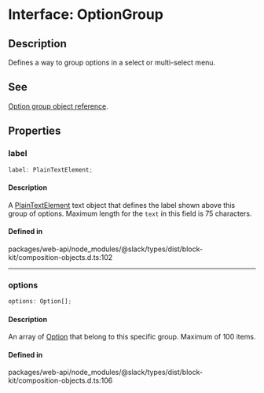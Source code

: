 # Interface: OptionGroup

## Description

Defines a way to group options in a select or multi-select menu.

## See

[Option group object reference](https://api.slack.com/reference/block-kit/composition-objects#option_group).

## Properties

### label

```ts
label: PlainTextElement;
```

#### Description

A [PlainTextElement](PlainTextElement.md) text object that defines the label shown above this group of options.
Maximum length for the `text` in this field is 75 characters.

#### Defined in

packages/web-api/node\_modules/@slack/types/dist/block-kit/composition-objects.d.ts:102

***

### options

```ts
options: Option[];
```

#### Description

An array of [Option](../type-aliases/Option.md) that belong to this specific group. Maximum of 100 items.

#### Defined in

packages/web-api/node\_modules/@slack/types/dist/block-kit/composition-objects.d.ts:106
